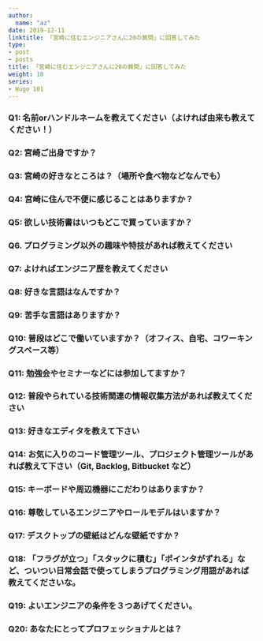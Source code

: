 ```yaml
---
author:
  name: "az"
date: 2019-12-11
linktitle: 「宮崎に住むエンジニアさんに20の質問」に回答してみた
type:
- post 
- posts
title: 「宮崎に住むエンジニアさんに20の質問」に回答してみた
weight: 10
series:
- Hugo 101
---
```



### Q1: 名前orハンドルネームを教えてください（よければ由来も教えてください！）

### Q2: 宮崎ご出身ですか？

### Q3: 宮崎の好きなところは？（場所や食べ物などなんでも）

### Q4: 宮崎に住んで不便に感じることはありますか？

### Q5: 欲しい技術書はいつもどこで買っていますか？

### Q6. プログラミング以外の趣味や特技があれば教えてください

### Q7: よければエンジニア歴を教えてください

### Q8: 好きな言語はなんですか？

### Q9: 苦手な言語はありますか？

### Q10: 普段はどこで働いていますか？（オフィス、自宅、コワーキングスペース等）

### Q11: 勉強会やセミナーなどには参加してますか？

### Q12: 普段やられている技術関連の情報収集方法があれば教えてください

### Q13: 好きなエディタを教えて下さい

### Q14: お気に入りのコード管理ツール、プロジェクト管理ツールがあれば教えて下さい（Git, Backlog, Bitbucket など）

### Q15: キーボードや周辺機器にこだわりはありますか？

### Q16: 尊敬しているエンジニアやロールモデルはいますか？

### Q17: デスクトップの壁紙はどんな壁紙ですか？

### Q18: 「フラグが立つ」「スタックに積む」「ポインタがずれる」など、ついつい日常会話で使ってしまうプログラミング用語があれば教えてくださいな。

### Q19: よいエンジニアの条件を３つあげてください。

### Q20: あなたにとってプロフェッショナルとは？
